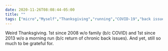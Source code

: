 ```yaml
---
date: 2020-11-26T08:08:44-05:00
title: ""
tags: ["micro","Myself","Thanksgiving","running","COVID-19","back issues"]
---
```

Weird Thanksgiving. 1st since 2008 w/o family (b/c COVID) and 1st since 2013 w/o a morning run (b/c return of chronic back issues). And yet, still so much to be grateful for.
